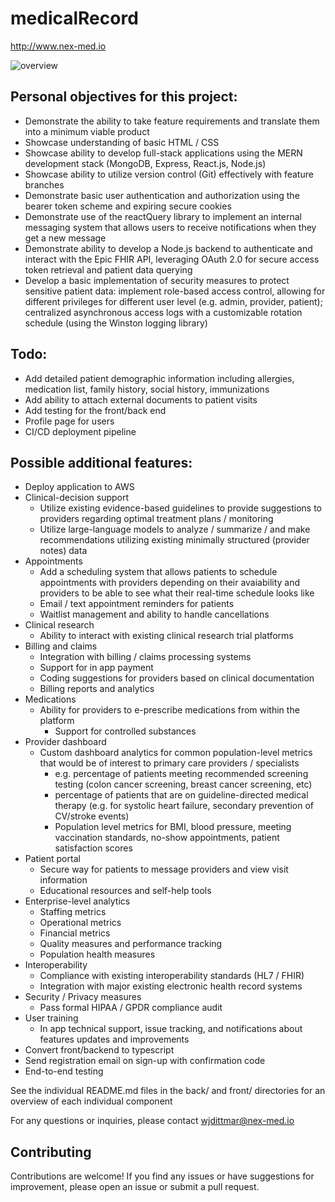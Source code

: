 # medicalRecord

http://www.nex-med.io

![overview](https://github.com/user-attachments/assets/d1e4baaa-2f39-4927-a4a5-789a4f63176d)

## Personal objectives for this project:

- Demonstrate the ability to take feature requirements and translate them into a minimum viable product
- Showcase understanding of basic HTML / CSS
- Showcase ability to develop full-stack applications using the MERN development stack (MongoDB, Express, React.js, Node.js)
- Showcase ability to utilize version control (Git) effectively with feature branches
- Demonstrate basic user authentication and authorization using the bearer token scheme and expiring secure cookies
- Demonstrate use of the reactQuery library to implement an internal messaging system that allows users to receive notifications when they get a new message
- Demonstrate ability to develop a Node.js backend to authenticate and interact with the Epic FHIR API, leveraging OAuth 2.0 for secure access token retrieval and patient data querying
- Develop a basic implementation of security measures to protect sensitive patient data: implement role-based access control, allowing for different privileges for different user level (e.g. admin, provider, patient); centralized asynchronous access logs with a customizable rotation schedule (using the Winston logging library)

## Todo:

- Add detailed patient demographic information including allergies, medication list, family history, social history, immunizations
- Add ability to attach external documents to patient visits
- Add testing for the front/back end
- Profile page for users
- CI/CD deployment pipeline

## Possible additional features:

- Deploy application to AWS
- Clinical-decision support
  - Utilize existing evidence-based guidelines to provide suggestions to providers regarding optimal treatment plans / monitoring
  - Utilize large-language models to analyze / summarize / and make recommendations utilizing existing minimally structured (provider notes) data
- Appointments
  - Add a scheduling system that allows patients to schedule appointments with providers depending on their avaiability and providers to be able to see what their real-time schedule looks like
  - Email / text appointment reminders for patients
  - Waitlist management and ability to handle cancellations
- Clinical research
  - Ability to interact with existing clinical research trial platforms
- Billing and claims
  - Integration with billing / claims processing systems
  - Support for in app payment
  - Coding suggestions for providers based on clinical documentation
  - Billing reports and analytics
- Medications
  - Ability for providers to e-prescribe medications from within the platform
    - Support for controlled substances
- Provider dashboard
  - Custom dashboard analytics for common population-level metrics that would be of interest to primary care providers / specialists
    - e.g. percentage of patients meeting recommended screening testing (colon cancer screening, breast cancer screening, etc)
    - percentage of patients that are on guideline-directed medical therapy (e.g. for systolic heart failure, secondary prevention of CV/stroke events)
    - Population level metrics for BMI, blood pressure, meeting vaccination standards, no-show appointments, patient satisfaction scores
- Patient portal
  - Secure way for patients to message providers and view visit information
  - Educational resources and self-help tools
- Enterprise-level analytics
  - Staffing metrics
  - Operational metrics
  - Financial metrics
  - Quality measures and performance tracking
  - Population health measures
- Interoperability
  - Compliance with existing interoperability standards (HL7 / FHIR)
  - Integration with major existing electronic health record systems
- Security / Privacy measures
  - Pass formal HIPAA / GPDR compliance audit
- User training
  - In app technical support, issue tracking, and notifications about features updates and improvements
- Convert front/backend to typescript
- Send registration email on sign-up with confirmation code
- End-to-end testing

See the individual README.md files in the back/ and front/ directories for an overview of each individual component

For any questions or inquiries, please contact wjdittmar@nex-med.io

## Contributing

Contributions are welcome! If you find any issues or have suggestions for improvement, please open an issue or submit a pull request.
